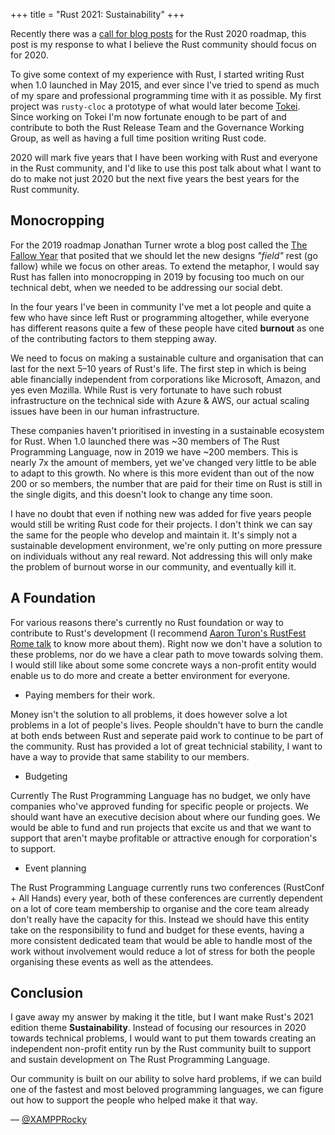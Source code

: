 +++
title = "Rust 2021: Sustainability"
+++

Recently there was a [call for blog posts] for the Rust 2020 roadmap, this post is my response to what I believe the Rust community should focus on for&nbsp;2020.

To give some context of my experience with Rust, I started writing Rust when 1.0 launched in May 2015, and ever since I've tried to spend as much of my spare and professional programming time with it as possible. My first project was `rusty-cloc` a prototype of what would later become [Tokei]. Since working on Tokei I'm now fortunate enough to be part of and contribute to both the Rust Release Team and the Governance Working Group, as well as having a full time position writing Rust&nbsp;code.

2020 will mark five years that I have been working with Rust and everyone in the Rust community, and I'd like to use this post talk about what I want to do to make not just 2020 but the next five years the best years for the Rust&nbsp;community.

## Monocropping

For the 2019 roadmap Jonathan Turner wrote a blog post called the [The Fallow Year] that posited that we should let the new designs _"field"_ rest (go fallow) while we focus on other areas. To extend the metaphor, I would say Rust has fallen into monocropping in 2019 by focusing too much on our technical debt, when we needed to be addressing our social&nbsp;debt.

In the four years I've been in community I've met a lot people and quite a few who have since left Rust or programming altogether, while everyone has different reasons quite a few of these people have cited **burnout** as one of the contributing factors to them stepping&nbsp;away.

We need to focus on making a sustainable culture and organisation that can last for the next 5–10 years of Rust's life. The first step in which is being able financially independent from corporations like Microsoft, Amazon, and yes even Mozilla. While Rust is very fortunate to have such robust infrastructure on the technical side with Azure & AWS, our actual scaling issues have been in our human&nbsp;infrastructure.

These companies haven't prioritised in investing in a sustainable ecosystem for Rust. When 1.0 launched there was ~30 members of The Rust Programming Language, now in 2019 we have ~200 members. This is nearly 7x the amount of members, yet we've changed very little to be able to adapt to this growth. No where is this more evident than out of the now 200 or so members, the number that are paid for their time on Rust is still in the single digits, and this doesn't look to change any time&nbsp;soon.

I have no doubt that even if nothing new was added for five years people would still be writing Rust code for their projects. I don't think we can say the same for the people who develop and maintain it. It's simply not a sustainable development environment, we're only putting on more pressure on individuals without any real reward. Not addressing this will only make the problem of burnout worse in our community, and eventually kill&nbsp;it.

## A Foundation

For various reasons there's currently no Rust foundation or way to contribute to Rust's development (I recommend [Aaron Turon's RustFest Rome talk] to know more about them). Right now we don't have a solution to these problems, nor do we have a clear path to move towards solving them. I would still like about some some concrete ways a non-profit entity would enable us to do more and create a better environment for&nbsp;everyone.

- Paying members for their work.

Money isn't the solution to all problems, it does however solve a lot problems in a lot of people's lives. People shouldn't have to burn the candle at both ends between Rust and seperate paid work to continue to be part of the community. Rust has provided a lot of great technicial stability, I want to have a way to provide that same stability to our&nbsp;members.

- Budgeting

Currently The Rust Programming Language has no budget, we only have companies who've approved funding for specific people or projects. We should want have an executive decision about where our funding goes. We would be able to fund and run projects that excite us and that we want to support that aren't maybe profitable or attractive enough for corporation's to&nbsp;support.

- Event planning

The Rust Programming Language currently runs two conferences (RustConf + All Hands) every year, both of these conferences are currently dependent on a lot of core team membership to organise and the core team already don't really have the capacity for this. Instead we should have this entity take on the responsibility to fund and budget for these events, having a more consistent dedicated team that would be able to handle most of the work without involvement would reduce a lot of stress for both the people organising these events as well as the&nbsp;attendees.

## Conclusion

I gave away my answer by making it the title, but I want make Rust's 2021 edition theme **Sustainability**. Instead of focusing our resources in 2020 towards technical problems, I would want to put them towards creating an independent non-profit entity run by the Rust community built to support and sustain development on The Rust Programming&nbsp;Language.

Our community is built on our ability to solve hard problems, if we can build one of the fastest and most beloved programming languages, we can figure out how to support the people who helped make it that&nbsp;way.

— [@XAMPPRocky]

[the fallow year]: http://www.jonathanturner.org/2018/12/the-fallow-year.html
[2019 roadmap]: https://internals.rust-lang.org/t/2019-roadmap-progress/10862
[aaron turon's rustfest rome talk]: https://www.youtube.com/watch?v=0sIgVnRAcn0
[call for blog posts]: https://blog.rust-lang.org/2019/10/29/A-call-for-blogs-2020.html
[tokei]: https://github.com/XAMPPRocky/tokei
[@xampprocky]: https://github.com/XAMPPRocky
